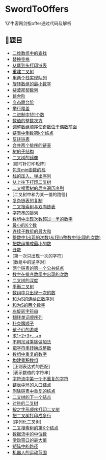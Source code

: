 # SwordToOffers
:cow:牛客网剑指offer通过代码及解析

## :pencil:题目
- [二维数组中的查找](FindInMatrix.md)
- [替换空格](ReplaceSpace.md)
- [从尾到头打印链表](PrintListFromTailToHead.md)
- [重建二叉树](ReconstructBiTree.md)
- [用两个栈实现队列](TwoStacksQueue.md)
- [旋转数组的最小数字](MinNumInRotatedArray.md)
- [斐波那契数列](FibonacciArray.md)
- [跳台阶](JumpStair.md)
- [变态跳台阶](CrazyJumpStair.md)
- [举行覆盖](RectangleCover.md)
- [二进制中1的个数](BitSetCount.md)
- [数值的整数次方](CalculatePower.md)
- [调整数组顺序使奇数位于偶数前面](StableReorderArray.md)
- [链表中倒数第k个结点](FindKthToTail.md)
- [反转链表](ReverseList.md)
- [合并两个排序的链表](MergeSortedList.md)
- [树的子结构](IsSubTree.md)
- [二叉树的镜像](MirrorOfBinTree.md)
- [顺时针打印矩阵]
- [包含min函数的栈](TwoStacksMinimum.md)
- [栈的压入、弹出序列](IsPopOrder.md)
- [从上往下打印二叉树](PrintBintreeFromTopToBottom.md)
- [二叉搜索树的后序遍历序列](IsPostTraverseOfBST.md)
- [二叉树中和为某一值的路径]
- [复杂链表的复制](CloneComplexList.md)
- [二叉搜索树与双向链表](ConvertBSTToDEL.md)
- [字符串的排列](StringPermutation.md)
- [数组中出现次数超过一半的数字](FindMoreThanHalfTimeNumber.md)
- [最小的K个数](FindTopKNumbers.md)
- [连续子数组的最大和](FindGreatestSumOfSubArray.md)
- [整数中1出现的次数(从1到n整数中1出现的次数)](FindTimesOf1Between1AndN.md)
- [把数组排成最小的数](PrintMinNumber.md)
- [丑数](FindNthUglyNumber.md)
- [第一次只出现一次的字符]
- [数组中的逆序对]
- [两个链表的第一个公共结点](FindFirstCommonNode.md)
- [数字在排序数组中出现的次数](CountTimesOfK.md)
- [二叉树的深度](CountBiTreeDepth.md)
- [平衡二叉树](IsBalancedBiTree.md)
- [数组中只出现一次的数](FindTwoNumsAppearOnce.md)
- [和为S的连续正数序列](ContinuousSequence.md)
- [和为S的两个数字](FindNumbersWithSum.md)
- [左旋转字符串](LeftRotateString.md)
- [翻转单词顺序列](ReverseSentence.md)
- [扑克牌顺子](ContinuousPoke.md)
- [孩子们的游戏](LastRemainingChild.md)
- [求1+2+3+...+n](Calculate1ToNSum.md)
- [不用加减乘除做加法](AddWithoutArithmeticOper.md)
- [把字符串转换成整数](ConvertStringToInt.md)
- [数组中重复的数字](FindDuplicatedNum.md)
- [构建乘积数组](MultiplyArray.md)
- [正则表达式的匹配]
- [表示数值的字符串]
- [字符流中第一个不重复的字符](FirstUniqueCharInString.md)
- [链表中环的入口结点](FindEntryNodeOfLoop.md)
- [删除链表中重复的结点](DelDuplicatedNode.md)
- [二叉树的下一个结点](ConstructNextPointerByInorder.md)
- [对称的二叉树](IsBiTreeSymmetrical.md)
- [按之字形顺序打印二叉树](PrintBiTreeInZorder.md)
- [把二叉树打印成多行](PrintBiTreeInLevel.md)
- [序列化二叉树]
- [二叉搜索树的第K个结点](FindKthNodeInBST.md)
- [数据流中的中位数](GetMedianInStream.md)
- [滑动窗口的最大值](MaximumOfSlipWindow.md)
- [矩阵中的路径](FindPathInMatrix.md)
- [机器人的运动范围](RobotMoveStepCount.md)
